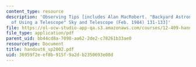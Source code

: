 ```yaml
---
content_type: resource
description: 'Observing Tips [includes Alan MacRobert. "Backyard Astronomy: The Art
  of Using a Telescope" Sky and Telescope (Feb. 1984) 131-133]'
file: https://ol-ocw-studio-app-qa.s3.amazonaws.com/courses/12-409-hands-on-astronomy-observing-stars-and-planets-spring-2002/36959f2eef8b915f9a2db2350693e08d_handout6_sp2002.pdf
file_type: application/pdf
parent_uid: bb44cd8a-7098-aa62-2de2-c78261b33ae0
resourcetype: Document
title: handout6_sp2002.pdf
uid: 36959f2e-ef8b-915f-9a2d-b2350693e08d
---
```

